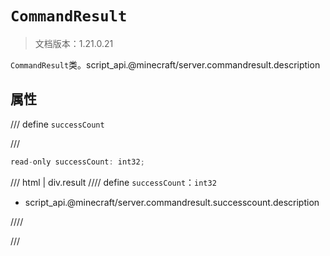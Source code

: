 # `CommandResult`

> 文档版本：1.21.0.21

`CommandResult`类。script_api.@minecraft/server.commandresult.description

## 属性

/// define
`successCount`


///

```js
read-only successCount: int32;
```

/// html | div.result
//// define
`successCount`：`int32`

- script_api.@minecraft/server.commandresult.successcount.description


////

///

